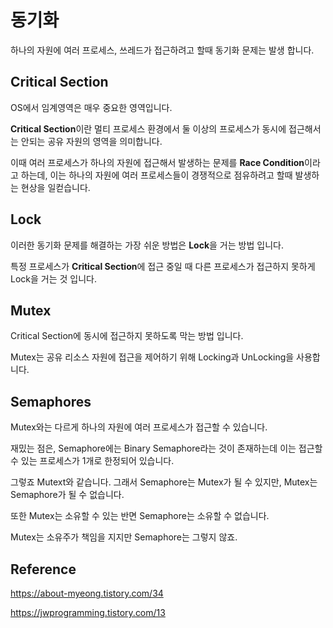 # 동기화

하나의 자원에 여러 프로세스, 쓰레드가 접근하려고 할때 동기화 문제는 발생 합니다.

## Critical Section

OS에서 임계영역은 매우 중요한 영역입니다.

**Critical Section**이란 멀티 프로세스 환경에서 둘 이상의 프로세스가 동시에 접근해서는 안되는 공유 자원의 영역을 의미합니다.

이때 여러 프로세스가 하나의 자원에 접근해서 발생하는 문제를 **Race Condition**이라고 하는데, 이는 하나의 자원에 여러 프로세스들이 경쟁적으로 점유하려고 할때 발생하는 현상을 일컫습니다.

## Lock

이러한 동기화 문제를 해결하는 가장 쉬운 방법은 **Lock**을 거는 방법 입니다.

특정 프로세스가 **Critical Section**에 접근 중일 때 다른 프로세스가 접근하지 못하게 Lock을 거는 것 입니다.

## Mutex

Critical Section에 동시에 접근하지 못하도록 막는 방법 입니다.

Mutex는 공유 리소스 자원에 접근을 제어하기 위해 Locking과 UnLocking을 사용합니다.

## Semaphores

Mutex와는 다르게 하나의 자원에 여러 프로세스가 접근할 수 있습니다.

재밌는 점은, Semaphore에는 Binary Semaphore라는 것이 존재하는데 이는 접근할 수 있는 프로세스가 1개로 한정되어 있습니다.

그렇죠 Mutext와 같습니다. 그래서 Semaphore는 Mutex가 될 수 있지만, Mutex는 Semaphore가 될 수 없습니다.

또한 Mutex는 소유할 수 있는 반면 Semaphore는 소유할 수 없습니다.

Mutex는 소유주가 책임을 지지만 Semaphore는 그렇지 않죠.



## Reference

https://about-myeong.tistory.com/34

https://jwprogramming.tistory.com/13